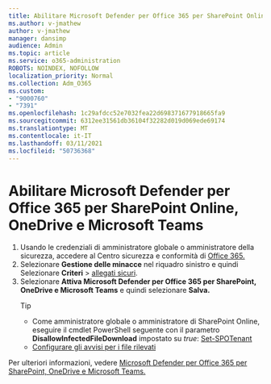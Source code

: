 ```yaml
---
title: Abilitare Microsoft Defender per Office 365 per SharePoint Online, OneDrive e Microsoft Teams
ms.author: v-jmathew
author: v-jmathew
manager: dansimp
audience: Admin
ms.topic: article
ms.service: o365-administration
ROBOTS: NOINDEX, NOFOLLOW
localization_priority: Normal
ms.collection: Adm_O365
ms.custom:
- "9000760"
- "7391"
ms.openlocfilehash: 1c29afdcc52e7032fea22d698371677918665fa9
ms.sourcegitcommit: 6312ee31561db36104f32282d019d069ede69174
ms.translationtype: MT
ms.contentlocale: it-IT
ms.lasthandoff: 03/11/2021
ms.locfileid: "50736368"
---
```

# <a name="enable-microsoft-defender-for-office-365-for-sharepoint-online-onedrive-and-microsoft-teams"></a>Abilitare Microsoft Defender per Office 365 per SharePoint Online, OneDrive e Microsoft Teams

1. Usando le credenziali di amministratore globale o amministratore della sicurezza, accedere al Centro sicurezza e conformità di [Office 365.](https://protection.office.com/)
2. Selezionare **Gestione delle minacce** nel riquadro sinistro e quindi Selezionare **Criteri**  >  [allegati sicuri](https://protection.office.com/safeattachment).
3. Selezionare **Attiva Microsoft Defender per Office 365 per SharePoint, OneDrive e Microsoft Teams** e quindi selezionare **Salva.**
    > [!TIP]
    >
    > - Come amministratore globale o amministratore di SharePoint Online, eseguire il cmdlet PowerShell seguente con il parametro **DisallowInfectedFileDownload** impostato su *true*: [Set-SPOTenant](https://go.microsoft.com/fwlink/?linkid=2092301)
    > - [Configurare gli avvisi per i file rilevati](https://go.microsoft.com/fwlink/?linkid=2092110)

Per ulteriori informazioni, vedere [Microsoft Defender per Office 365 per SharePoint, OneDrive e Microsoft Teams.](https://go.microsoft.com/fwlink/?linkid=2092041)
